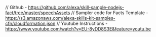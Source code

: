 // Github - https://github.com/alexa/skill-sample-nodejs-fact/tree/master/speechAssets﻿
// Sampler code for Facts Template - https://s3.amazonaws.com/alexa-skills-kit-samples-cfn/cloudformation.json﻿
// Youtube Instructions - https://www.youtube.com/watch?v=EU-8yDD8S3E&feature=youtu.be
